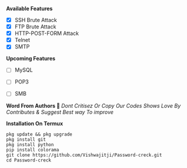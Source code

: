 **Available Features**
- [x] SSH Brute Attack
- [x] FTP Brute Attack
- [x] HTTP-POST-FORM Attack
- [x] Telnet
- [x] SMTP

**Upcoming Features**
- [ ] MySQL
- [ ] POP3
- [ ] SMB
      

**Word From Authors 📃**
*Dont Critisez Or Copy Our Codes Shows Love By Contributes & Suggest Best way To improve*

**Installation On Termux**
```
pkg update && pkg upgrade
pkg install git
pkg install python
pip install colorama
git clone https://github.com/Vishwajitji/Password-creck.git
cd Password-creck
```
